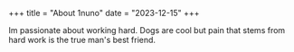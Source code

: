 +++
title = "About 1nuno"
date = "2023-12-15"
+++

Im passionate about working hard. Dogs are cool but pain that stems from hard work is the true man's best friend.

